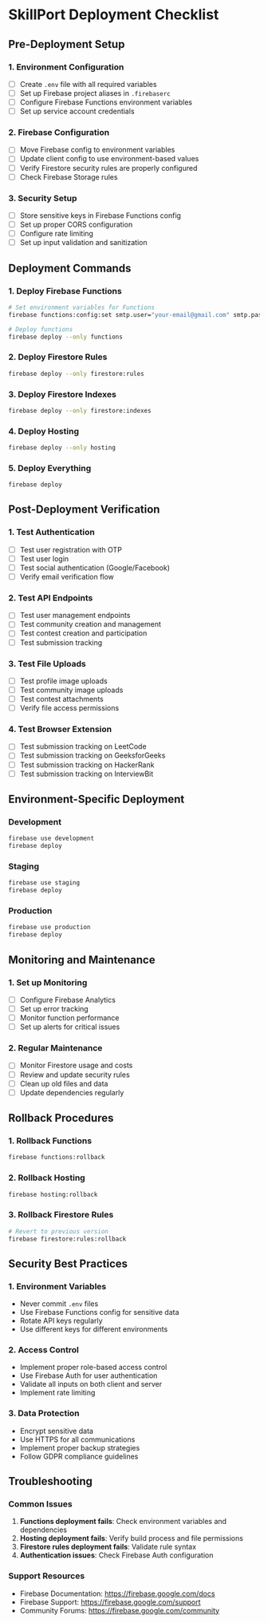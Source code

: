 # SkillPort Deployment Checklist

## Pre-Deployment Setup

### 1. Environment Configuration
- [ ] Create `.env` file with all required variables
- [ ] Set up Firebase project aliases in `.firebaserc`
- [ ] Configure Firebase Functions environment variables
- [ ] Set up service account credentials

### 2. Firebase Configuration
- [ ] Move Firebase config to environment variables
- [ ] Update client config to use environment-based values
- [ ] Verify Firestore security rules are properly configured
- [ ] Check Firebase Storage rules

### 3. Security Setup
- [ ] Store sensitive keys in Firebase Functions config
- [ ] Set up proper CORS configuration
- [ ] Configure rate limiting
- [ ] Set up input validation and sanitization

## Deployment Commands

### 1. Deploy Firebase Functions
```bash
# Set environment variables for Functions
firebase functions:config:set smtp.user="your-email@gmail.com" smtp.pass="your-app-password"

# Deploy functions
firebase deploy --only functions
```

### 2. Deploy Firestore Rules
```bash
firebase deploy --only firestore:rules
```

### 3. Deploy Firestore Indexes
```bash
firebase deploy --only firestore:indexes
```

### 4. Deploy Hosting
```bash
firebase deploy --only hosting
```

### 5. Deploy Everything
```bash
firebase deploy
```

## Post-Deployment Verification

### 1. Test Authentication
- [ ] Test user registration with OTP
- [ ] Test user login
- [ ] Test social authentication (Google/Facebook)
- [ ] Verify email verification flow

### 2. Test API Endpoints
- [ ] Test user management endpoints
- [ ] Test community creation and management
- [ ] Test contest creation and participation
- [ ] Test submission tracking

### 3. Test File Uploads
- [ ] Test profile image uploads
- [ ] Test community image uploads
- [ ] Test contest attachments
- [ ] Verify file access permissions

### 4. Test Browser Extension
- [ ] Test submission tracking on LeetCode
- [ ] Test submission tracking on GeeksforGeeks
- [ ] Test submission tracking on HackerRank
- [ ] Test submission tracking on InterviewBit

## Environment-Specific Deployment

### Development
```bash
firebase use development
firebase deploy
```

### Staging
```bash
firebase use staging
firebase deploy
```

### Production
```bash
firebase use production
firebase deploy
```

## Monitoring and Maintenance

### 1. Set up Monitoring
- [ ] Configure Firebase Analytics
- [ ] Set up error tracking
- [ ] Monitor function performance
- [ ] Set up alerts for critical issues

### 2. Regular Maintenance
- [ ] Monitor Firestore usage and costs
- [ ] Review and update security rules
- [ ] Clean up old files and data
- [ ] Update dependencies regularly

## Rollback Procedures

### 1. Rollback Functions
```bash
firebase functions:rollback
```

### 2. Rollback Hosting
```bash
firebase hosting:rollback
```

### 3. Rollback Firestore Rules
```bash
# Revert to previous version
firebase firestore:rules:rollback
```

## Security Best Practices

### 1. Environment Variables
- Never commit `.env` files
- Use Firebase Functions config for sensitive data
- Rotate API keys regularly
- Use different keys for different environments

### 2. Access Control
- Implement proper role-based access control
- Use Firebase Auth for user authentication
- Validate all inputs on both client and server
- Implement rate limiting

### 3. Data Protection
- Encrypt sensitive data
- Use HTTPS for all communications
- Implement proper backup strategies
- Follow GDPR compliance guidelines

## Troubleshooting

### Common Issues
1. **Functions deployment fails**: Check environment variables and dependencies
2. **Hosting deployment fails**: Verify build process and file permissions
3. **Firestore rules deployment fails**: Validate rule syntax
4. **Authentication issues**: Check Firebase Auth configuration

### Support Resources
- Firebase Documentation: https://firebase.google.com/docs
- Firebase Support: https://firebase.google.com/support
- Community Forums: https://firebase.google.com/community
